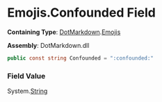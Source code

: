 # Emojis\.Confounded Field

**Containing Type**: [DotMarkdown](../../README.md)\.[Emojis](../README.md)

**Assembly**: DotMarkdown\.dll

```csharp
public const string Confounded = ":confounded:"
```

### Field Value

System\.[String](https://docs.microsoft.com/en-us/dotnet/api/system.string)